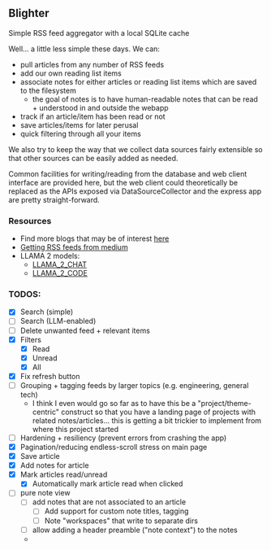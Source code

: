 ## Blighter

Simple RSS feed aggregator with a local SQLite cache

Well... a little less simple these days. We can:
- pull articles from any number of RSS feeds
- add our own reading list items
- associate notes for either articles or reading list items which are saved to the filesystem
  - the goal of notes is to have human-readable notes that can be read + understood in and outside the webapp 
- track if an article/item has been read or not
- save articles/items for later perusal
- quick filtering through all your items

We also try to keep the way that we collect data sources fairly extensible so that
other sources can be easily added as needed.

Common facilities for writing/reading from the database and web client interface are provided here,
but the web client could theoretically be replaced as the APIs exposed via DataSourceCollector and
the express app are pretty straight-forward.

### Resources

- Find more blogs that may be of interest [here](https://github.com/praharshjain/engineering-blogs)
- [Getting RSS feeds from medium](https://help.medium.com/hc/en-us/articles/214874118-Using-RSS-feeds-of-profiles-publications-and-topics)
- LLAMA 2 models:
  - [LLAMA_2_CHAT](https://huggingface.co/TheBloke/Llama-2-7b-Chat-GGUF/blob/main/llama-2-7b-chat.Q5_K_M.gguf)
  - [LLAMA_2_CODE](https://huggingface.co/TheBloke/CodeLlama-7B-Instruct-GGUF)


### TODOS:
- [X] Search (simple)
- [ ] Search (LLM-enabled)
- [ ] Delete unwanted feed + relevant items
- [x] Filters
  - [x] Read
  - [x] Unread
  - [x] All
- [X] Fix refresh button
- [ ] Grouping + tagging feeds by larger topics (e.g. engineering, general tech)
  - I think I even would go so far as to have this be a "project/theme-centric" construct so that you have a landing page
  of projects with related notes/articles... this is getting a bit trickier to implement from where this project started
- [ ] Hardening + resiliency (prevent errors from crashing the app)
- [X] Pagination/reducing endless-scroll stress on main page
- [X] Save article
- [X] Add notes for article
- [X] Mark articles read/unread
  - [X] Automatically mark article read when clicked
- [ ] pure note view
  - [ ] add notes that are not associated to an article
    - [ ] Add support for custom note titles, tagging
    - [ ] Note "workspaces" that write to separate dirs 
  - [ ] allow adding a header preamble ("note context") to the notes
  - 